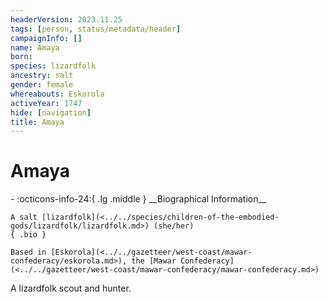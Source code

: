 ```yaml
---
headerVersion: 2023.11.25
tags: [person, status/metadata/header]
campaignInfo: []
name: Amaya
born:
species: lizardfolk
ancestry: salt
gender: female
whereabouts: Eskorola
activeYear: 1747
hide: [navigation]
title: Amaya
---
```

# Amaya
<div class="grid cards ext-narrow-margin ext-one-column" markdown>
- :octicons-info-24:{ .lg .middle } __Biographical Information__

    A salt [lizardfolk](<../../species/children-of-the-embodied-gods/lizardfolk/lizardfolk.md>) (she/her)  
    { .bio }

    Based in [Eskorola](<../../gazetteer/west-coast/mawar-confederacy/eskorola.md>), the [Mawar Confederacy](<../../gazetteer/west-coast/mawar-confederacy/mawar-confederacy.md>)
</div>




A lizardfolk scout and hunter.